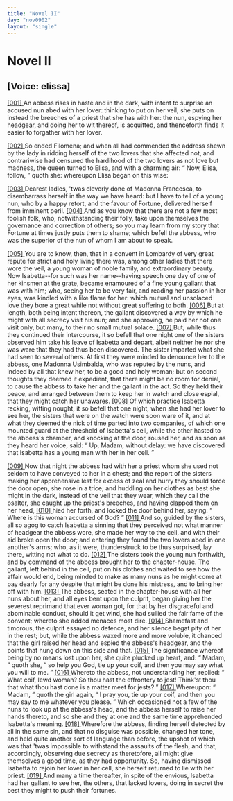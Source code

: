 ```yaml
---
title: "Novel II"
day: "nov0902"
layout: "single"
---
```

<div id="nov0902" type="novella" who="elissa">
 <h1>
  Novel II
 </h1>
 <p>
  <h2>
   [Voice: elissa]
  </h2>
 </p>
 <argument>
  <p>
   <a href="{{ site.baseurl }}itDecameron/nov0902#p09020001">
    [001]
   </a>
   An abbess rises in haste and in the dark, with intent to
 surprise an accused nun abed with her lover: thinking
 to put on her veil, she puts on instead the breeches
 of a priest that she has with her: the nun, espying
 her headgear, and doing her to wit thereof, is acquitted,
 and thenceforth finds it easier to forgather with her
 lover.
  </p>
 </argument>
 <div3 type="commentary" who="author">
  <p>
   <a href="{{ site.baseurl }}itDecameron/nov0902#p09020002">
    [002]
   </a>
   So
   ended Filomena; and when all had commended the address
 shewn by the lady in ridding herself of the two lovers that she
 affected not, and contrariwise had censured the hardihood of the two
 lovers as not love but madness, the queen turned to Elisa, and with
 a charming air:
   <q direct="unspecified">
    Now, Elisa, follow,
   </q>
   quoth she: whereupon Elisa
 began on this wise:
  </p>
 </div3>
 <div3 type="commentary" who="elissa">
  <p>
   <a href="{{ site.baseurl }}itDecameron/nov0902#p09020003">
    [003]
   </a>
   Dearest ladies, 'twas cleverly done of Madonna
 Francesca, to disembarrass herself in the way we have heard: but I
 have to tell of a young nun, who by a happy retort, and the favour
 of Fortune, delivered herself from imminent peril.
   <a href="{{ site.baseurl }}itDecameron/nov0902#p09020004">
    [004]
   </a>
   And as you
 know that there are not a few most foolish folk, who, notwithstanding
 their folly, take upon themselves the governance and correction of
 others; so you may learn from my story that Fortune at times justly
 puts them to shame; which befell the abbess, who was the superior
 of the nun of whom I am about to speak.
  </p>
 </div3>
 <p>
  <a href="{{ site.baseurl }}itDecameron/nov0902#p09020005">
   [005]
  </a>
  You are to know, then, that in a convent in Lombardy of very
 great repute for strict and holy living there was, among other ladies
 that there wore the veil, a young woman of noble family, and extraordinary
 beauty. Now Isabetta--for such was her name--having
 speech one day of one of her kinsmen at the grate, became enamoured
  of a fine young gallant that was with him; who, seeing her to be
 very fair, and reading her passion in her eyes, was kindled with a like
 flame for her: which mutual and unsolaced love they bore a great
 while not without great suffering to both.
  <a href="{{ site.baseurl }}itDecameron/nov0902#p09020006">
   [006]
  </a>
  But at length, both being
 intent thereon, the gallant discovered a way by which he might with
 all secrecy visit his nun; and she approving, he paid her not one visit
 only, but many, to their no small mutual solace.
  <a href="{{ site.baseurl }}itDecameron/nov0902#p09020007">
   [007]
  </a>
  But, while thus they
 continued their intercourse, it so befell that one night one of the
 sisters observed him take his leave of Isabetta and depart, albeit neither
 he nor she was ware that they had thus been discovered. The sister
 imparted what she had seen to several others. At first they were
 minded to denounce her to the abbess, one Madonna Usimbalda,
 who was reputed by the nuns, and indeed by all that knew her, to
 be a good and holy woman; but on second thoughts they deemed it
 expedient, that there might be no room for denial, to cause the abbess
 to take her and the gallant in the act. So they held their peace, and
 arranged between them to keep her in watch and close espial, that
 they might catch her unawares.
  <a href="{{ site.baseurl }}itDecameron/nov0902#p09020008">
   [008]
  </a>
  Of which practice Isabetta recking,
 witting nought, it so befell that one night, when she had her lover
 to see her, the sisters that were on the watch were soon ware of it,
 and at what they deemed the nick of time parted into two companies,
 of which one mounted guard at the threshold of Isabetta's cell, while
 the other hasted to the abbess's chamber, and knocking at the door,
 roused her, and as soon as they heard her voice, said:
  <q direct="unspecified">
   Up, Madam,
 without delay: we have discovered that Isabetta has a young man
 with her in her cell.
  </q>
 </p>
 <p>
  <a href="{{ site.baseurl }}itDecameron/nov0902#p09020009">
   [009]
  </a>
  Now that night the abbess had with her a priest whom she used
 not seldom to have conveyed to her in a chest; and the report of the
 sisters making her apprehensive lest for excess of zeal and hurry they
 should force the door open, she rose in a trice; and huddling on
 her clothes as best she might in the dark, instead of the veil that
 they wear, which they call the psalter, she caught up the priest's
 breeches, and having clapped them on her head,
  <a href="{{ site.baseurl }}itDecameron/nov0902#p09020010">
   [010]
  </a>
  hied her forth,
 and locked the door behind her, saying:
  <q direct="unspecified">
   Where is this woman
 accursed of God?
  </q>
  <a href="{{ site.baseurl }}itDecameron/nov0902#p09020011">
   [011]
  </a>
  And so, guided by the sisters, all so agog to catch
 Isabetta a sinning that they perceived not what manner of headgear
 the abbess wore, she made her way to the cell, and with their
 aid broke open the door; and entering they found the two lovers
  abed in one another's arms; who, as it were, thunderstruck to be
 thus surprised, lay there, witting not what to do.
  <a href="{{ site.baseurl }}itDecameron/nov0902#p09020012">
   [012]
  </a>
  The sisters took
 the young nun forthwith, and by command of the abbess brought her
 to the chapter-house. The gallant, left behind in the cell, put on
 his clothes and waited to see how the affair would end, being minded
 to make as many nuns as he might come at pay dearly for any despite
 that might be done his mistress, and to bring her off with him.
  <a href="{{ site.baseurl }}itDecameron/nov0902#p09020013">
   [013]
  </a>
  The
 abbess, seated in the chapter-house with all her nuns about her, and
 all eyes bent upon the culprit, began giving her the severest reprimand
 that ever woman got, for that by her disgraceful and abominable conduct,
 should it get wind, she had sullied the fair fame of the convent;
 whereto she added menaces most dire.
  <a href="{{ site.baseurl }}itDecameron/nov0902#p09020014">
   [014]
  </a>
  Shamefast and timorous, the
 culprit essayed no defence, and her silence begat pity of her in
 the rest; but, while the abbess waxed more and more voluble, it
 chanced that the girl raised her head and espied the abbess's headgear,
 and the points that hung down on this side and that.
  <a href="{{ site.baseurl }}itDecameron/nov0902#p09020015">
   [015]
  </a>
  The significance
 whereof being by no means lost upon her, she quite plucked
 up heart, and:
  <q direct="unspecified">
   Madam,
  </q>
  quoth she,
  <q direct="unspecified">
   so help you God, tie up
 your coif, and then you may say what you will to me.
  </q>
  <a href="{{ site.baseurl }}itDecameron/nov0902#p09020016">
   [016]
  </a>
  Whereto
 the abbess, not understanding her, replied:
  <q direct="unspecified">
   What coif, lewd
 woman? So thou hast the effrontery to jest! Think'st thou that
 what thou hast done is a matter meet for jests?
  </q>
  <a href="{{ site.baseurl }}itDecameron/nov0902#p09020017">
   [017]
  </a>
  Whereupon:
  <q direct="unspecified">
   Madam,
  </q>
  quoth the girl again,
  <q direct="unspecified">
   I pray you, tie up your coif, and
 then you may say to me whatever you please.
  </q>
  Which occasioned
 not a few of the nuns to look up at the abbess's head, and the abbess
 herself to raise her hands thereto, and so she and they at one and the
 same time apprehended Isabetta's meaning.
  <a href="{{ site.baseurl }}itDecameron/nov0902#p09020018">
   [018]
  </a>
  Wherefore the abbess,
 finding herself detected by all in the same sin, and that no disguise
 was possible, changed her tone, and held quite another sort of language
 than before, the upshot of which was that 'twas impossible to withstand
 the assaults of the flesh, and that, accordingly, observing due
 secrecy as theretofore, all might give themselves a good time, as they
 had opportunity. So, having dismissed Isabetta to rejoin her lover in
 her cell, she herself returned to lie with her priest.
  <a href="{{ site.baseurl }}itDecameron/nov0902#p09020019">
   [019]
  </a>
  And many a
 time thereafter, in spite of the envious, Isabetta had her gallant to
 see her, the others, that lacked lovers, doing in secret the best they
 might to push their fortunes.
 </p>
</div>